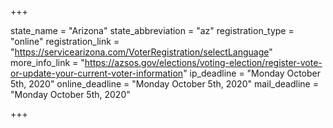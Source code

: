 +++

state_name = "Arizona"
state_abbreviation = "az"
registration_type = "online"
registration_link = "https://servicearizona.com/VoterRegistration/selectLanguage"
more_info_link = "https://azsos.gov/elections/voting-election/register-vote-or-update-your-current-voter-information"
ip_deadline = "Monday October 5th, 2020"
online_deadline = "Monday October 5th, 2020"
mail_deadline = "Monday October 5th, 2020"

+++